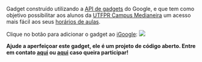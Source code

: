 Gadget construído utilizando a [API de gadgets](http://code.google.com/intl/pt-BR/apis/gadgets/) do Google, e que tem como objetivo possibilitar aos alunos da [UTFPR Campus Medianeira](http://www.md.utfpr.edu.br) um acesso mais fácil aos seus [horários de aulas](http://www.md.utfpr.edu.br/Professores2/hor12010/turmas/turmas.htm).

Clique no botão para adicionar o gadget ao [iGoogle](http://www.google.com/ig?hl=pt-BR):
[![](http://buttons.googlesyndication.com/fusion/add.gif)](http://www.google.com/ig/adde?moduleurl=gadgets-utfpr.appspot.com/gadget.xml&hl=pt-BR)

**Ajude a aperfeiçoar este gadget, ele é um projeto de código aberto. Entre em contato  [aqui](http://cleber.net.br/contato) ou [aqui](http://www.google.com.br/profiles/clrech/contactme?continue=http%3A%2F%2Fwww.google.com.br%2Fprofiles%2Fclrech) caso queira participar!**